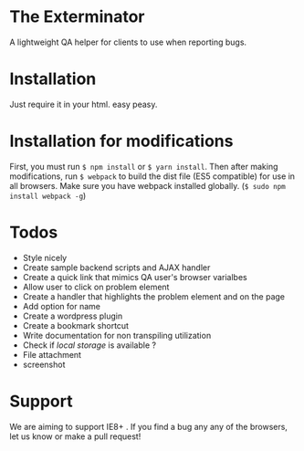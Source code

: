 # The Exterminator
A lightweight QA helper for clients to use when reporting bugs.

# Installation
Just require it in your html. easy peasy.

# Installation for modifications
First, you must run `$ npm install` or `$ yarn install`. Then after making modifications, run `$ webpack` to build the dist file (ES5 compatible) for use in all browsers. Make sure you have webpack installed globally. (`$ sudo npm install webpack -g`)

# Todos
- Style nicely
- Create sample backend scripts and AJAX handler
- Create a quick link that mimics QA user's browser varialbes  
- Allow user to click on problem element
- Create a handler that highlights the problem element and on the page
- Add option for name
- Create a wordpress plugin
- Create a bookmark shortcut
- Write documentation for non transpiling utilization
- Check if _local storage_ is available ?
- File attachment
- screenshot

# Support
We are aiming to support IE8+ . If you find a bug any any of the browsers, let us know or make a pull request!

